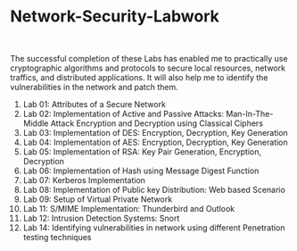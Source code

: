 # Network-Security-Labwork
</br>
<p>The successful completion of these Labs has enabled me to practically use cryptographic algorithms and protocols to secure local resources, network traffics, and distributed applications. It will also help me to identify the vulnerabilities in the network and patch them.
</p>
<ol>
  <li>
    Lab 01: Attributes of a Secure Network
   </li>
   <li>
    Lab 02:	
    Implementation of Active and Passive Attacks: Man-In-The-Middle Attack
    Encryption and Decryption using Classical Ciphers
    </li>
    <li>
    Lab 03:	Implementation of DES: Encryption, Decryption, Key Generation
    </li>
    <li>
    Lab 04:	Implementation of AES: Encryption, Decryption, Key Generation 
    </li>
    <li>
    Lab 05:	Implementation of RSA: Key Pair Generation, Encryption, Decryption
    </li>
    <li>
    Lab 06:	Implementation of Hash using Message Digest Function
    </li>
    <li>
    Lab 07:	Kerberos Implementation 
    </li>
    <li>
    Lab 08:	Implementation of Public key Distribution: Web based Scenario
    </li>
    <li>
    Lab 09:	Setup of Virtual Private Network
    </li>
    <li>
    Lab 11:	S/MIME Implementation: Thunderbird and Outlook
    </li>
    <li>
    Lab 12:	Intrusion Detection Systems: Snort
    </li>
    <li>
    Lab 14:	Identifying vulnerabilities in network using different Penetration testing techniques 
    </li>
  </li>
</ol>
